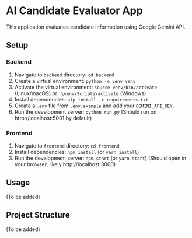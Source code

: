 # AI Candidate Evaluator App

This application evaluates candidate information using Google Gemini API.

## Setup

### Backend
1. Navigate to `backend` directory: `cd backend`
2. Create a virtual environment: `python -m venv venv`
3. Activate the virtual environment: `source venv/bin/activate` (Linux/macOS) or `.\venv\Scripts\activate` (Windows)
4. Install dependencies: `pip install -r requirements.txt`
5. Create a `.env` file from `.env.example` and add your `GEMINI_API_KEY`.
6. Run the development server: `python run.py` (Should run on http://localhost:5001 by default)

### Frontend
1. Navigate to `frontend` directory: `cd frontend`
2. Install dependencies: `npm install` (or `yarn install`)
3. Run the development server: `npm start` (or `yarn start`) (Should open in your browser, likely http://localhost:3000)

## Usage
(To be added)

## Project Structure
(To be added)